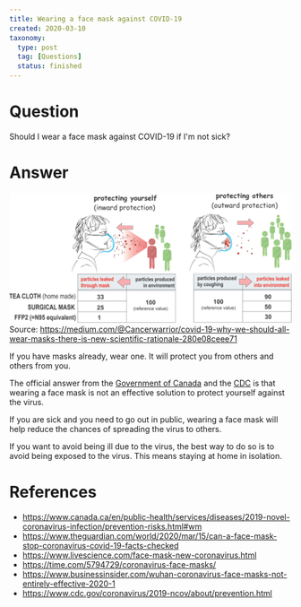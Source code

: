 ```yaml
---
title: Wearing a face mask against COVID-19
created: 2020-03-10
taxonomy:
  type: post
  tag: [Questions]
  status: finished
---
```


# Question
Should I wear a face mask against COVID-19 if I'm not sick?

# Answer
![Protecting yourself vs protecting others](images/mask.png)
Source: https://medium.com/@Cancerwarrior/covid-19-why-we-should-all-wear-masks-there-is-new-scientific-rationale-280e08ceee71

If you have masks already, wear one. It will protect you from others and others from you.

The official answer from the [Government of Canada](https://www.canada.ca/en/public-health/services/diseases/2019-novel-coronavirus-infection/prevention-risks.html#wm) and the [CDC](https://www.cdc.gov/coronavirus/2019-ncov/about/prevention.html) is that wearing a face mask is not an effective solution to protect yourself against the virus.

If you are sick and you need to go out in public, wearing a face mask will help reduce the chances of spreading the virus to others.

If you want to avoid being ill due to the virus, the best way to do so is to avoid being exposed to the virus. This means staying at home in isolation.

# References
* https://www.canada.ca/en/public-health/services/diseases/2019-novel-coronavirus-infection/prevention-risks.html#wm
* https://www.theguardian.com/world/2020/mar/15/can-a-face-mask-stop-coronavirus-covid-19-facts-checked
* https://www.livescience.com/face-mask-new-coronavirus.html
* https://time.com/5794729/coronavirus-face-masks/
* https://www.businessinsider.com/wuhan-coronavirus-face-masks-not-entirely-effective-2020-1
* https://www.cdc.gov/coronavirus/2019-ncov/about/prevention.html

